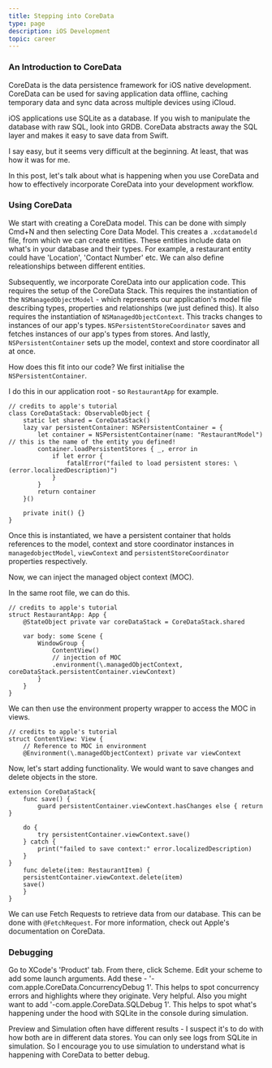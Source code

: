 ```yaml
---
title: Stepping into CoreData
type: page
description: iOS Development
topic: career
---
```


### An Introduction to CoreData

CoreData is the data persistence framework for iOS native development. CoreData can be used for saving application data offline, caching temporary data and sync data across multiple devices using iCloud.  

iOS applications use SQLite as a database. If you wish to manipulate the database with raw SQL, look into GRDB. CoreData abstracts away the SQL layer and makes it easy to save data from Swift.  

I say easy, but it seems very difficult at the beginning. At least, that was how it was for me.  

In this post, let's talk about what is happening when you use CoreData and how to effectively incorporate CoreData into your development workflow.  

### Using CoreData

We start with creating a CoreData model. This can be done with simply Cmd+N and then selecting Core Data Model. This creates a `.xcdatamodeld` file, from which we can create entities. These entities include data on what's in your database and their types. For example, a restaurant entity could have 'Location', 'Contact Number' etc. We can also define releationships between different entities.  

Subsequently, we incorporate CoreData into our application code. This requires the setup of the CoreData Stack. This requires the instantiation of the `NSManagedObjectModel` - which represents our application's model file describing types, properties and relationships (we just defined this). It also requires the instantiation of `NSManagedObjectContext`. This tracks changes to instances of our app's types. `NSPersistentStoreCoordinator` saves and fetches instances of our app's types from stores. And lastly, `NSPersistentContainer` sets up the model, context and store coordinator all at once.  

How does this fit into our code? We first initialise the `NSPersistentContainer`.  

I do this in our application root - so `RestaurantApp` for example.  

```
// credits to apple's tutorial 
class CoreDataStack: ObservableObject {
	static let shared = CoreDataStack()
	lazy var persistentContainer: NSPersistentContainer = {
		let container = NSPersistentContainer(name: "RestaurantModel") // this is the name of the entity you defined!
		container.loadPersistentStores { _, error in 
			if let error {
				fatalError("failed to load persistent stores: \(error.localizedDescription)")
			}
		}
		return container
	}()

	private init() {}
}
```

Once this is instantiated, we have a persistent container that holds references to the model, context and store coordinator instances in `managedobjectModel`, `viewContext` and `persistentStoreCoordinator` properties respectively.  

Now, we can inject the managed object context (MOC).  

In the same root file, we can do this.  

```
// credits to apple's tutorial
struct RestaurantApp: App {
	@StateObject private var coreDataStack = CoreDataStack.shared

	var body: some Scene {
		WindowGroup {
			ContentView()
			// injection of MOC
			.environment(\.managedObjectContext, coreDataStack.persistentContainer.viewContext)
		}
	}
}
```

We can then use the environment property wrapper to access the MOC in views.  

```
// credits to apple's tutorial
struct ContentView: View {
	// Reference to MOC in environment
	@Environment(\.managedObjectContext) private var viewContext
```

Now, let's start adding functionality. We would want to save changes and delete objects in the store.  

```
extension CoreDataStack{
	func save() {
		guard persistentContainer.viewContext.hasChanges else { return }

	do {
		try persistentContainer.viewContext.save()
	} catch {
		print("failed to save context:" error.localizedDescription)
	}
}
	func delete(item: RestaurantItem) {
	persistentContainer.viewContext.delete(item)
	save()
	}
}
```

We can use Fetch Requests to retrieve data from our database. This can be done with `@FetchRequest`. For more information, check out Apple's documentation on CoreData.  

### Debugging

Go to XCode's 'Product' tab. From there, click Scheme. Edit your scheme to add some launch arguments. Add these - '-com.apple.CoreData.ConcurrencyDebug 1'. This helps to spot concurrency errors and highlights where they originate. Very helpful. Also you might want to add '-com.apple.CoreData.SQLDebug 1'. This helps to spot what's happening under the hood with SQLite in the console during simulation.  

Preview and Simulation often have different results - I suspect it's to do with how both are in different data stores. You can only see logs from SQLite in simulation. So I encourage you to use simulation to understand what is happening with CoreData to better debug.
